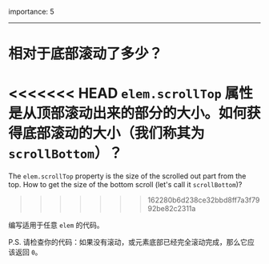 importance: 5

---

# 相对于底部滚动了多少？

<<<<<<< HEAD
`elem.scrollTop` 属性是从顶部滚动出来的部分的大小。如何获得底部滚动的大小（我们称其为 `scrollBottom`）？
=======
The `elem.scrollTop` property is the size of the scrolled out part from the top. How to get the size of the bottom scroll (let's call it `scrollBottom`)?
>>>>>>> 162280b6d238ce32bbd8ff7a3f7992be82c2311a

编写适用于任意 `elem` 的代码。

P.S. 请检查你的代码：如果没有滚动，或元素底部已经完全滚动完成，那么它应该返回 `0`。
